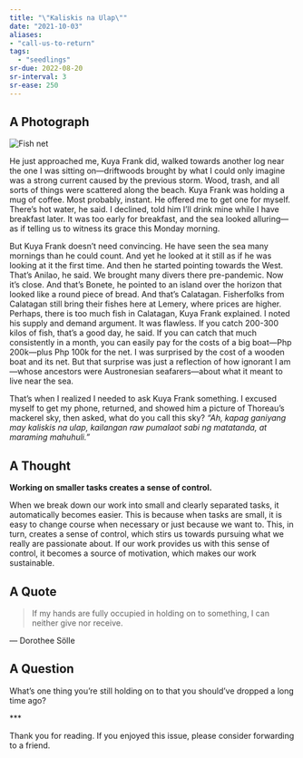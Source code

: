 ```yaml
---
title: "\"Kaliskis na Ulap\""
date: "2021-10-03"
aliases:
- "call-us-to-return"
tags:
  - "seedlings"
sr-due: 2022-08-20
sr-interval: 3
sr-ease: 250
---
```

## A Photograph

![Fish net](lilim/images/022/fish-net.jpeg)

He just approached me, Kuya Frank did, walked towards another log near the one I was sitting on—driftwoods brought by what I could only imagine was a strong current caused by the previous storm. Wood, trash, and all sorts of things were scattered along the beach. Kuya Frank was holding a mug of coffee. Most probably, instant. He offered me to get one for myself. There’s hot water, he said. I declined, told him I’ll drink mine while I have breakfast later. It was too early for breakfast, and the sea looked alluring—as if telling us to witness its grace this Monday morning.

But Kuya Frank doesn’t need convincing. He have seen the sea many mornings than he could count. And yet he looked at it still as if he was looking at it the first time. And then he started pointing towards the West. That’s Anilao, he said. We brought many divers there pre-pandemic. Now it’s close. And that’s Bonete, he pointed to an island over the horizon that looked like a round piece of bread. And that’s Calatagan. Fisherfolks from Calatagan still bring their fishes here at Lemery, where prices are higher. Perhaps, there is too much fish in Calatagan, Kuya Frank explained. I noted his supply and demand argument. It was flawless. If you catch 200-300 kilos of fish, that’s a good day, he said. If you can catch that much consistently in a month, you can easily pay for the costs of a big boat—Php 200k—plus Php 100k for the net. I was surprised by the cost of a wooden boat and its net. But that surprise was just a reflection of how ignorant I am—whose ancestors were Austronesian seafarers—about what it meant to live near the sea.

That’s when I realized I needed to ask Kuya Frank something. I excused myself to get my phone, returned, and showed him a picture of Thoreau’s mackerel sky, then asked, what do you call this sky? _“Ah, kapag ganiyang may kaliskis na ulap, kailangan raw pumalaot sabi ng matatanda, at maraming mahuhuli.”_

## A Thought

**Working on smaller tasks creates a sense of control.**

When we break down our work into small and clearly separated tasks, it automatically becomes easier. This is because when tasks are small, it is easy to change course when necessary or just because we want to. This, in turn, creates a sense of control, which stirs us towards pursuing what we really are passionate about. If our work provides us with this sense of control, it becomes a source of motivation, which makes our work sustainable.

## A Quote

> If my hands are fully occupied in holding on to something, I can neither give nor receive.

— Dorothee Sölle

## A Question

What’s one thing you’re still holding on to that you should’ve dropped a long time ago?

\***

Thank you for reading. If you enjoyed this issue, please consider forwarding to a friend.
